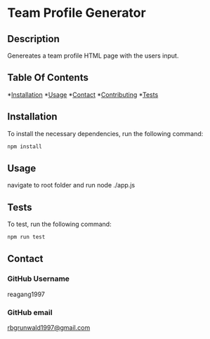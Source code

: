
# Team Profile Generator

## Description
Genereates a team profile HTML page with the users input.

## Table Of Contents
*[Installation](#install)
*[Usage](#usage)
*[Contact](#contact)
*[Contributing](#contributing)
*[Tests](#tests)

## Installation
To install the necessary dependencies, run the following command:
```md
npm install
```

## Usage
navigate to root folder and run node ./app.js


## Tests
To test, run the following command:
```md
npm run test
```


## Contact
### GitHub Username
reagang1997

### GitHub email
rbgrunwald1997@gmail.com

